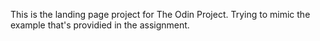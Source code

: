 This is the landing page project for The Odin Project. Trying to mimic the example that's providied in the assignment.